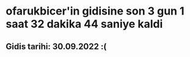 # ofarukbicer'in gidisine son 3 gun 1 saat 32 dakika 44 saniye kaldi

## Gidis tarihi: 30.09.2022 :(